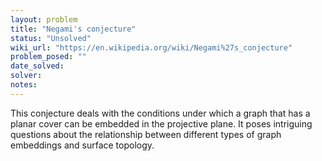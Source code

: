 ```yaml
---
layout: problem
title: "Negami's conjecture"
status: "Unsolved"
wiki_url: "https://en.wikipedia.org/wiki/Negami%27s_conjecture"
problem_posed: ""
date_solved:
solver:
notes:
---
```

This conjecture deals with the conditions under which a graph that has a planar cover can be embedded in the projective plane. It poses intriguing questions about the relationship between different types of graph embeddings and surface topology.